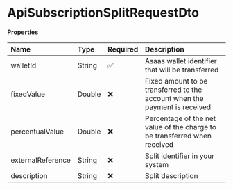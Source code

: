 # ApiSubscriptionSplitRequestDto

**Properties**

| Name              | Type   | Required | Description                                                                |
| :---------------- | :----- | :------- | :------------------------------------------------------------------------- |
| walletId          | String | ✅       | Asaas wallet identifier that will be transferred                           |
| fixedValue        | Double | ❌       | Fixed amount to be transferred to the account when the payment is received |
| percentualValue   | Double | ❌       | Percentage of the net value of the charge to be transferred when received  |
| externalReference | String | ❌       | Split identifier in your system                                            |
| description       | String | ❌       | Split description                                                          |

<!-- This file was generated by liblab | https://liblab.com/ -->
